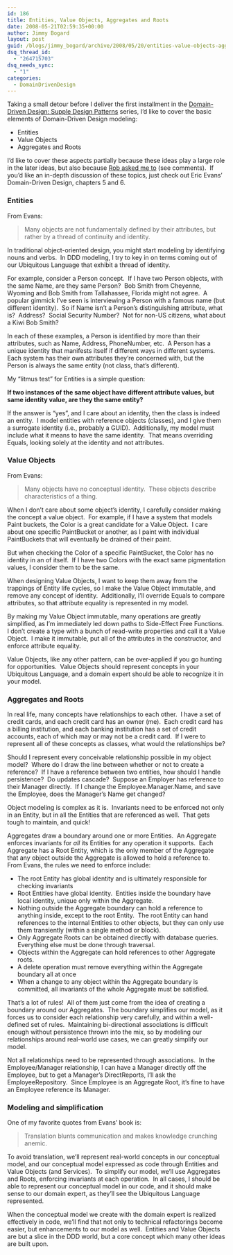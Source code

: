 ```yaml
---
id: 186
title: Entities, Value Objects, Aggregates and Roots
date: 2008-05-21T02:59:35+00:00
author: Jimmy Bogard
layout: post
guid: /blogs/jimmy_bogard/archive/2008/05/20/entities-value-objects-aggregates-and-roots.aspx
dsq_thread_id:
  - "264715703"
dsq_needs_sync:
  - "1"
categories:
  - DomainDrivenDesign
---
```

Taking a small detour before I deliver the first installment in the [Domain-Driven Design: Supple Design Patterns](http://www.lostechies.com/blogs/jimmy_bogard/archive/2008/05/15/domain-driven-design-supple-design-patterns-series.aspx) series, I&#8217;d like to cover the basic elements of Domain-Driven Design modeling:

  * Entities
  * Value Objects
  * Aggregates and Roots

I&#8217;d like to cover these aspects partially because these ideas play a large role in the later ideas, but also because [Rob asked me to](http://blog.wekeroad.com/mvc-storefront/mvc-store-intermission2-over/) (see comments).&nbsp; If you&#8217;d like an in-depth discussion of these topics, just check out Eric Evans&#8217; Domain-Driven Design, chapters 5 and 6.

### Entities

From Evans:

> Many objects are not fundamentally defined by their attributes, but rather by a thread of continuity and identity.

In traditional object-oriented design, you might start modeling by identifying nouns and verbs.&nbsp; In DDD modeling, I try to key in on terms coming out of our Ubiquitous Language that exhibit a thread of identity.

For example, consider a Person concept.&nbsp; If I have two Person objects, with the same Name, are they same Person?&nbsp; Bob Smith from Cheyenne, Wyoming and Bob Smith from Tallahassee, Florida might not agree.&nbsp; A popular gimmick I&#8217;ve seen is interviewing a Person with a famous name (but different identity).&nbsp; So if Name isn&#8217;t a Person&#8217;s distinguishing attribute, what is?&nbsp; Address?&nbsp; Social Security Number?&nbsp; Not for non-US citizens, what about a Kiwi Bob Smith?

In each of these examples, a Person is identified by more than their attributes, such as Name, Address, PhoneNumber, etc.&nbsp; A Person has a unique identity that manifests itself if different ways in different systems.&nbsp; Each system has their own attributes they&#8217;re concerned with, but the Person is always the same entity (not class, that&#8217;s different).

My &#8220;litmus test&#8221; for Entities is a simple question:

**If two instances of the same object have different attribute values, but same identity value, are they the same entity?**

If the answer is &#8220;yes&#8221;, and I care about an identity, then the class is indeed an entity.&nbsp; I model entities with reference objects (classes), and I give them a surrogate identity (i.e., probably a GUID).&nbsp; Additionally, my model must include what it means to have the same identity.&nbsp; That means overriding Equals, looking solely at the identity and not attributes.

### Value Objects

From Evans:

> Many objects have no conceptual identity.&nbsp; These objects describe characteristics of a thing.

When I don&#8217;t care about some object&#8217;s identity, I carefully consider making the concept a value object.&nbsp; For example, if I have a system that models Paint buckets, the Color is a great candidate for a Value Object.&nbsp; I care about one specific PaintBucket or another, as I paint with individual PaintBuckets that will eventually be drained of their paint.

But when checking the Color of a specific PaintBucket, the Color has no identity in an of itself.&nbsp; If I have two Colors with the exact same pigmentation values, I consider them to be the same.

When designing Value Objects, I want to keep them away from the trappings of Entity life cycles, so I make the Value Object immutable, and remove any concept of identity.&nbsp; Additionally, I&#8217;ll override Equals to compare attributes, so that attribute equality is represented in my model.

By making my Value Object immutable, many operations are greatly simplified, as I&#8217;m immediately led down paths to Side-Effect Free Functions.&nbsp; I don&#8217;t create a type with a bunch of read-write properties and call it a Value Object.&nbsp; I make it immutable, put all of the attributes in the constructor, and enforce attribute equality.

Value Objects, like any other pattern, can be over-applied if you go hunting for opportunities.&nbsp; Value Objects should represent concepts in your Ubiquitous Language, and a domain expert should be able to recognize it in your model.

### Aggregates and Roots

In real life, many concepts have relationships to each other.&nbsp; I have a set of credit cards, and each credit card has an owner (me).&nbsp; Each credit card has a billing institution, and each banking institution has a set of credit accounts, each of which may or may not be a credit card.&nbsp; If I were to represent all of these concepts as classes, what would the relationships be?

Should I represent every conceivable relationship possible in my object model?&nbsp; Where do I draw the line between whether or not to create a reference?&nbsp; If I have a reference between two entities, how should I handle persistence?&nbsp; Do updates cascade?&nbsp; Suppose an Employer has reference to their Manager directly.&nbsp; If I change the Employee.Manager.Name, and save the Employee, does the Manager&#8217;s Name get changed?

Object modeling is complex as it is.&nbsp; Invariants need to be enforced not only in an Entity, but in all the Entities that are referenced as well.&nbsp; That gets tough to maintain, and quick!

Aggregates draw a boundary around one or more Entities.&nbsp; An Aggregate enforces invariants for _all_ its Entities for any operation it supports.&nbsp; Each Aggregate has a Root Entity, which is the only member of the Aggregate that any object outside the Aggregate is allowed to hold a reference to.&nbsp; From Evans, the rules we need to enforce include:

  * The root Entity has global identity and is ultimately responsible for checking invariants
  * Root Entities have global identity.&nbsp; Entities inside the boundary have local identity, unique only within the Aggregate.
  * Nothing outside the Aggregate boundary can hold a reference to anything inside, except to the root Entity.&nbsp; The root Entity can hand references to the internal Entities to other objects, but they can only use them transiently (within a single method or block).
  * Only Aggregate Roots can be obtained directly with database queries.&nbsp; Everything else must be done through traversal.
  * Objects within the Aggregate can hold references to other Aggregate roots.
  * A delete operation must remove everything within the Aggregate boundary all at once
  * When a change to any object within the Aggregate boundary is committed, all invariants of the whole Aggregate must be satisfied.

That&#8217;s a lot of rules!&nbsp; All of them just come from the idea of creating a boundary around our Aggregates.&nbsp; The boundary simplifies our model, as it forces us to consider each relationship very carefully, and within a well-defined set of rules.&nbsp; Maintaining bi-directional associations is difficult enough without persistence thrown into the mix, so by modeling our relationships around real-world use cases, we can greatly simplify our model.

Not all relationships need to be represented through associations.&nbsp; In the Employee/Manager relationship, I can have a Manager directly off the Employee, but to get a Manager&#8217;s DirectReports, I&#8217;ll ask the EmployeeRepository.&nbsp; Since Employee is an Aggregate Root, it&#8217;s fine to have an Employee reference its Manager.

### Modeling and simplification

One of my favorite quotes from Evans&#8217; book is:

> Translation blunts communication and makes knowledge crunching anemic.

To avoid translation, we&#8217;ll represent real-world concepts in our conceptual model, and our conceptual model expressed as code through Entities and Value Objects (and Services).&nbsp; To simplify our model, we&#8217;ll use Aggregates and Roots, enforcing invariants at each operation.&nbsp; In all cases, I should be able to represent our conceptual model in our code, and it should make sense to our domain expert, as they&#8217;ll see the Ubiquitous Language represented.

When the conceptual model we create with the domain expert is realized effectively in code, we&#8217;ll find that not only to technical refactorings become easier, but enhancements to our model as well.&nbsp; Entities and Value Objects are but a slice in the DDD world, but a core concept which many other ideas are built upon.